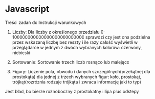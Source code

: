 # Javascript
Treści zadań do Instrukcji warunkowych

1. Liczby:
Dla liczby z określonego przedziału 0-100000000000000000000000000
sprawdzi czy jest ona podzielna przez wskazaną liczbę bez reszty i ile razy
całość wyświetli w przeglądarce w jednym z dwóch wybranych kolorów: czerwony, niebieski 

2. Sortowanie:
Sortowanie trzech liczb rosnąco lub malejąco

3. Figury:
Liczenie pola, obwodu i danych szczególnych(przekątnej dla prostokąta) dla jednej z trzech wybranych figur:
koło, prostokąt, trójkąt(rozróznia rodzaje trójkąta i zwraca informację jaki to typ)

Jest bład, bo bierze roznoboczny z prostokatny i lipa plus odstepy
